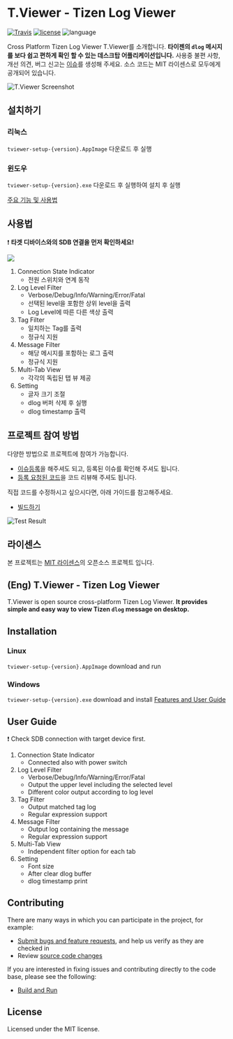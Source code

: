 # T.Viewer - Tizen Log Viewer

[![Travis](https://travis-ci.org/msaltnet/T.Viewer.svg?branch=master&style=flat-square&colorB=green)](https://travis-ci.org/msaltnet/T.Viewer)
[![license](https://img.shields.io/github/license/msaltnet/T.Viewer.svg?style=flat-square)](https://github.com/msaltnet/T.Viewer/blob/master/LICENSE)
![language](https://img.shields.io/github/languages/top/msaltnet/T.Viewer.svg?style=flat-square&colorB=green)

Cross Platform Tizen Log Viewer T.Viewer를 소개합니다. **타이젠의 `dlog` 메시지를 보다 쉽고 편하게 확인 할 수 있는 데스크탑 어플리케이션입니다.** 사용중 불편 사항, 개선 의견, 버그 신고는 [이슈](https://github.com/msaltnet/T.Viewer/issues)를 생성해 주세요. 소스 코드는 MIT 라이센스로 모두에게 공개되어 있습니다. 

![T.Viewer Screenshot](https://user-images.githubusercontent.com/9311990/89435285-a35fbb80-d77f-11ea-9b78-02d1e29a2390.PNG)

## 설치하기
### 리눅스
`tviewer-setup-{version}.AppImage` 다운로드 후 실행

### 윈도우
`tviewer-setup-{version}.exe` 다운로드 후 실행하여 설치 후 실행

[주요 기능 및 사용법](https://github.com/msaltnet/T.Viewer/wiki/%EC%A3%BC%EC%9A%94-%EA%B8%B0%EB%8A%A5-%EB%B0%8F-%EC%82%AC%EC%9A%A9%EB%B2%95)

## 사용법
❗ **타겟 디바이스와의 SDB 연결을 먼저 확인하세요!**

![](https://user-images.githubusercontent.com/9311990/89434866-0ac93b80-d77f-11ea-8edf-dcea680d6055.gif)

1. Connection State Indicator
   - 전원 스위치와 연계 동작
1. Log Level Filter
   - Verbose/Debug/Info/Warning/Error/Fatal
   - 선택된 level을 포함한 상위 level을 출력
   - Log Level에 따른 다른 색상 출력
1. Tag Filter
   - 일치하는 Tag를 출력
   - 정규식 지원
1. Message Filter
   - 해당 메시지를 포함하는 로그 출력
   - 정규식 지원
1. Multi-Tab View
   - 각각의 독립된 탭 뷰 제공
1. Setting
   - 글자 크기 조절
   - dlog 버퍼 삭제 후 실행
   - dlog timestamp 출력

## 프로젝트 참여 방법
다양한 방법으로 프로젝트에 참여가 가능합니다.
- [이슈등록](https://github.com/msaltnet/T.Viewer/issues)을 해주셔도 되고, 등록된 이슈를 확인해 주셔도 됩니다.
- [등록 요청된 코드](https://github.com/msaltnet/T.Viewer/pulls)을 코드 리뷰해 주셔도 됩니다.

직접 코드를 수정하시고 싶으시다면, 아래 가이드를 참고해주세요.
- [빌드하기](https://github.com/msaltnet/T.Viewer/wiki/%EB%B9%8C%EB%93%9C%ED%95%98%EA%B8%B0)

![Test Result](https://user-images.githubusercontent.com/9311990/89435160-77443a80-d77f-11ea-8b32-338b8bdfbc3d.PNG)

## 라이센스
본 프로젝트는 [MIT 라이센스](https://github.com/msaltnet/T.Viewer/blob/master/LICENSE)의 오픈소스 프로젝트 입니다.

## (Eng) T.Viewer - Tizen Log Viewer
T.Viewer is open source cross-platform Tizen Log Viewer. **It provides simple and easy way to view Tizen `dlog` message on desktop.**

## Installation
### Linux
`tviewer-setup-{version}.AppImage` download and run

### Windows
`tviewer-setup-{version}.exe` download and install
[Features and User Guide](https://github.com/msaltnet/T.Viewer/wiki/Features-and-User-Guide)

## User Guide
❗ Check SDB connection with target device first.

1. Connection State Indicator
   - Connected also with power switch
1. Log Level Filter
   - Verbose/Debug/Info/Warning/Error/Fatal
   - Output the upper level including the selected level
   - Different color output according to log level
1. Tag Filter
   - Output matched tag log
   - Regular expression support
1. Message Filter
   - Output log containing the message
   - Regular expression support
1. Multi-Tab View
   - Independent filter option for each tab
1. Setting
   - Font size
   - After clear dlog buffer
   - dlog timestamp print

## Contributing
There are many ways in which you can participate in the project, for example:

- [Submit bugs and feature requests](https://github.com/msaltnet/T.Viewer/issues), and help us verify as they are checked in
- Review [source code changes]((https://github.com/msaltnet/T.Viewer/pulls))

If you are interested in fixing issues and contributing directly to the code base, please see the following:
- [Build and Run](https://github.com/msaltnet/T.Viewer/wiki/Build-and-Run)

## License
Licensed under the MIT license.
